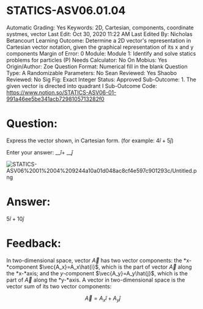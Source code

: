 # STATICS-ASV06.01.04

Automatic Grading: Yes
Keywords: 2D, Cartesian, components, coordinate systmes, vector
Last Edit: Oct 30, 2020 11:22 AM
Last Edited By: Nicholas Betancourt
Learning Outcome: Determine a 2D vector's representation in Cartesian vector notation, given the graphical representation of its x and y components
Margin of Error: 0
Module: Module 1: Identify and solve statics problems for particles (P)
Needs Calculator: No
On Mobius: Yes
Origin/Author: Zoe
Question Format: Numerical fill in the blank
Question Type: A
Randomizable Parameters: No
Sean Reviewed: Yes
Shaobo Reviewed: No
Sig Fig: Exact Integer
Status: Approved
Sub-Outcome: 1. The given vector is directed into quadrant I
Sub-Outcome Code: https://www.notion.so/STATICS-ASV06-01-991a46ee5be341acb7298105713282f0

# Question:

Express the vector shown, in Cartesian form. (for example: $4\hat{i}+5\hat{j}$)

Enter your answer: __$\hat{i}$+ __$\hat{j}$

![STATICS-ASV06%2001%2004%209244a10a01d048ac8cf4e597c901293c/Untitled.png](STATICS-ASV06%2001%2004%209244a10a01d048ac8cf4e597c901293c/Untitled.png)

# Answer:

$5\hat{i}+10\hat{j}$

# Feedback:

In two-dimensional space, vector $\vec{A}$ has two vector components: the *x-*component $\vec{A_x}=A_x\hat{i}$, which is the part of vector $\vec{A}$ along the *x-*axis; and the *y-c*omponent $\vec{A_y}=A_y\hat{j}$, which is the part of $\vec{A}$ along the *y-*axis. A vector in two-dimensional space is the vector sum of its two vector components:

$$\vec{A}=A_x\hat{i}+A_y\hat{j}$$